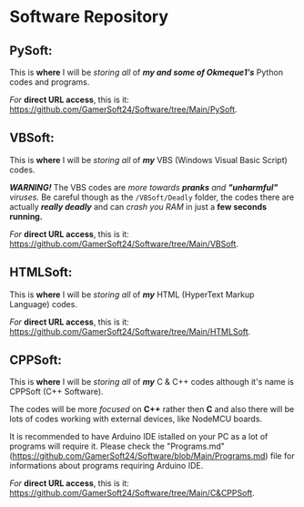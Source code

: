 # Software Repository

## PySoft:
This is **where** I will be *storing all* of ***my and some of Okmeque1's*** Python codes and programs.

*For* **direct URL access**, this is it: https://github.com/GamerSoft24/Software/tree/Main/PySoft.

## VBSoft:
This is **where** I will be *storing all* of ***my*** VBS (Windows Visual Basic Script) codes.

***WARNING!*** The VBS codes are *more towards **pranks** and **"unharmful"** viruses.* Be careful though as the `/VBSoft/Deadly` folder, the codes there are actually ***really deadly*** and can *crash you RAM* in just a **few seconds running.** 

*For* **direct URL access**, this is it: https://github.com/GamerSoft24/Software/tree/Main/VBSoft.

## HTMLSoft:

This is **where** I will be *storing all* of ***my*** HTML (HyperText Markup Language) codes.

*For* **direct URL access**, this is it: https://github.com/GamerSoft24/Software/tree/Main/HTMLSoft.

## CPPSoft:

This is **where** I will be *storing all* of ***my*** C & C++ codes although it's name is CPPSoft (C++ Software).

The codes will be more *focused* on **C++** rather then **C** and also there will be lots of codes working with external devices, like NodeMCU boards.

It is recommended to have Arduino IDE istalled on your PC as a lot of programs will require it. Please check the "Programs.md" (https://github.com/GamerSoft24/Software/blob/Main/Programs.md) file for informations about programs requiring Arduino IDE.

*For* **direct URL access**, this is it: https://github.com/GamerSoft24/Software/tree/Main/C&CPPSoft.
